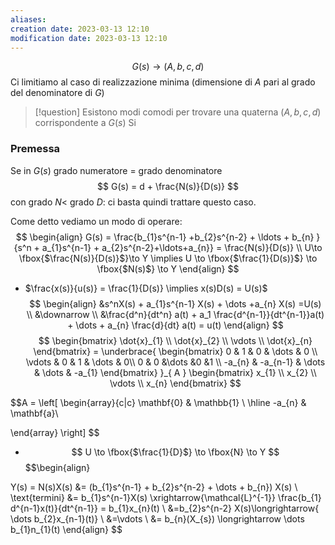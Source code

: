 ```yaml
---
aliases: 
creation date: 2023-03-13 12:10
modification date: 2023-03-13 12:10
---
```

$$
G(s) \to (A,b,c,d)
$$
Ci limitiamo al caso di realizzazione minima (dimensione di $A$ pari al grado del denominatore di $G$)

>[!question] Esistono modi comodi per trovare una quaterna $(A,b,c,d)$ corrispondente a $G(s)$
>Si


### Premessa
Se in $G(s)$ grado numeratore = grado denominatore
$$
G(s) = d + \frac{N(s)}{D(s)}
$$
con grado $N <$ grado $D$: ci basta quindi trattare questo caso.

Come detto vediamo un modo di operare:
$$
\begin{align}
G(s) = \frac{b_{1}s^{n-1} +b_{2}s^{n-2} + \ldots + b_{n} }{s^n + a_{1}s^{n-1} + a_{2}s^{n-2}+\ldots+a_{n}} = \frac{N(s)}{D(s)} \\
 U\to \fbox{$\frac{N(s)}{D(s)}$}\to Y \implies U \to \fbox{$\frac{1}{D(s)}$} \to \fbox{$N(s)$} \to Y
\end{align}
$$

- $\frac{x(s)}{u(s)} = \frac{1}{D(s)} \implies x(s)D(s) = U(s)$
  $$
\begin{align}
&s^nX(s) + a_{1}s^{n-1} X(s)  + \dots +a_{n} X(s) =U(s) \\
&\downarrow \\
&\frac{d^n}{dt^n} a(t) + a_1 \frac{d^{n-1}}{dt^{n-1}}a(t)  + \dots + a_{n} \frac{d}{dt} a(t) = u(t)
\end{align}
$$ 
$$
\begin{bmatrix}
\dot{x}_{1} \\
\dot{x}_{2} \\
\vdots \\
\dot{x}_{n}
\end{bmatrix} = \underbrace{ \begin{bmatrix}
0 & 1 & 0  & \dots & 0 \\
\vdots  & 0 & 1 & \dots & 0\\
0  & 0 &\dots  &0  &1 \\
-a_{n}  & -a_{n-1} & \dots & \dots & -a_{1}
\end{bmatrix} }_{ A } \begin{bmatrix}
x_{1} \\
x_{2} \\
\vdots \\
x_{n}
\end{bmatrix}
$$

$$A = \left[ \begin{array}{c|c}
\mathbf{0} & \mathbb{1} \\
\hline -a_{n} & \mathbf{a}\\

\end{array} \right] $$
-  $$
U \to \fbox{$\frac{1}{D}$} \to \fbox{N} \to Y
$$
$$\begin{align}

Y(s) =   N(s)X(s) &= (b_{1}s^{n-1} + b_{2}s^{n-2} + \dots + b_{n}) X(s) \\
\text{termini} &= b_{1}s^{n-1}X(s) \xrightarrow{\mathcal{L}^{-1}} \frac{b_{1} d^{n-1}x(t)}{dt^{n-1}} = b_{1}x_{n}(t) \\
&=b_{2}s^{n-2} X(s)\longrightarrow{ \dots b_{2}x_{n-1}(t)} \\
&=\vdots \\
&= b_{n}(X_{s}) \longrightarrow \dots b_{1}n_{1}(t)
\end{align}
$$



